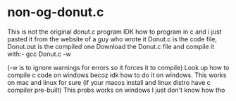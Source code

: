 # non-og-donut.c

This is not the original donut.c program
IDK how to program in c and i just pasted it from the website of a guy who wrote it
Donut.c is the code file, Donut.out is the compiled one
Download the Donut.c file and compile it with:-
gcc Donut.c -w

(-w is to ignore warnings for errors so it forces it to compile)
Look up how to compile c code on windows becoz idk how to do it on windows. This works on mac and linux for sure (if your macos install and linux distro have c compiler pre-built)
This probs works on windows
I just don't know how tho
